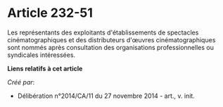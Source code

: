 # Article 232-51

Les représentants des exploitants d'établissements de spectacles cinématographiques et des distributeurs d'œuvres
cinématographiques sont nommés après consultation des organisations professionnelles ou syndicales intéressées.

**Liens relatifs à cet article**

_Créé par_:

  - Délibération n°2014/CA/11 du 27 novembre 2014 - art., v. init.

